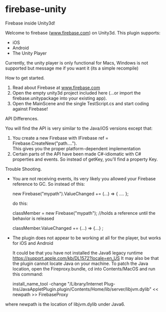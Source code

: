 # firebase-unity
Firebase inside Unity3d!

Welcome to firebase (www.firebase.com) on Unity3d.
This plugin supports:
 * iOS
 * Android
 * The Unity Player

Currently, the unity player is only functional for Macs, Windows is not supported but message me if you want it (its a simple recompile)

How to get started.
 1. Read about Firebase at www.firebase.com
 2. Open the empty unity3d project included here (...or import the firebase.unitypackage into your existing app).
 3. Open the MainScene and the single TestScript.cs and start coding against Firebase!

API Differences.<p/>
You will find the API is very similar to the Java/iOS versions except that:
 1. You create a new Firebase with
    IFirebase ref = Firebase.CreateNew("path....").  
    This gives you the proper platform-dependent implementation
 2. Certain parts of the API have been made C#-idiomatic with C# properties and events.  So instead of getKey,
   you'll find a property Key.
   
Trouble Shooting.
 * You are not receiving events, its very likely you allowed your Firebase reference to GC.
  So instead of this:<p/>
   new Firebase("mypath").ValueChanged += (...) => { .... };<p/>
  do this:<p/>
   classMember = new Firebase("mypath");  //holds a reference until the behavior is released<p/>
   classMember.ValueChanged += (...) => {...} ;<p/>
 * The plugin does not appear to be working at all for the player, but works for iOS and Android<p/>
  It could be that you have not installed the Java6 legacy runtime https://support.apple.com/kb/DL1572?locale=en_US
  It may also be that the plugin cannot locate Java on your machine.  To patch the Java location, open
  the Fireproxy.bundle, cd into Contents/MacOS and run this command:<p/>
  install_name_tool -change "/Library/Internet Plug-Ins/JavaAppletPlugin.plugin/Contents/Home/lib/server/libjvm.dylib" << newpath >> FirebaseProxy 

  where newpath is the location of libjvm.dylib under Java6.
